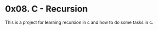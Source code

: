# 0x08. C - Recursion

This is a project for learning recursion in c and how to do some tasks in c.
